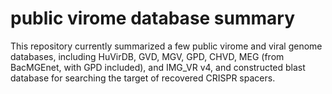 # public virome database summary

This repository currently summarized a few public virome and viral genome databases, including HuVirDB, GVD, MGV, GPD, CHVD, MEG (from BacMGEnet, with GPD included), and IMG_VR v4, and constructed blast database for searching the target of recovered CRISPR spacers.
